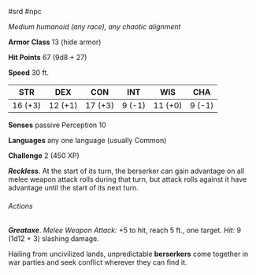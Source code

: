  #srd #npc 

*Medium humanoid (any race), any chaotic alignment*

**Armor Class** 13 (hide armor)

**Hit Points** 67 (9d8 + 27)

**Speed** 30 ft.

| STR     | DEX     | CON     | INT    | WIS     | CHA    |
|---------|---------|---------|--------|---------|--------|
| 16 (+3) | 12 (+1) | 17 (+3) | 9 (-1) | 11 (+0) | 9 (-1) |

**Senses** passive Perception 10

**Languages** any one language (usually Common)

**Challenge** 2 (450 XP)

***Reckless***. At the start of its turn, the berserker can gain advantage on all melee weapon attack rolls during that turn, but attack rolls against it have advantage until the start of its next turn.

###### Actions

***Greataxe***. *Melee Weapon Attack:* +5 to hit, reach 5 ft., one target. *Hit:* 9 (1d12 + 3) slashing damage.

Hailing from uncivilized lands, unpredictable **berserkers** come together in war parties and seek conflict wherever they can find it.
